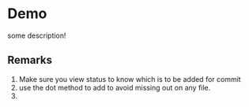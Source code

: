 # Demo

some description!
## Remarks

1. Make sure you view status to know which is to be added for commit
2. use the dot method to add to avoid missing out on any file.
3. 